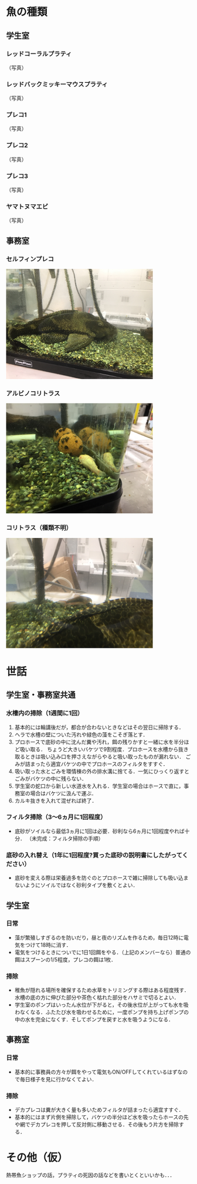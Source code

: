 # 魚の種類
## 学生室
### レッドコーラルプラティ
（写真）
### レッドバックミッキーマウスプラティ
（写真）
### プレコ1
（写真）
### プレコ2
（写真）
### プレコ3
（写真）
### ヤマトヌマエビ
（写真）

## 事務室
### セルフィンプレコ
<img src="pictures/セルフィンプレコ.jpg" width="400px">

### アルビノコリトラス
<img src="pictures/アルビノコリトラス.jpg" width="400px">

### コリトラス（種類不明）
<img src="pictures/コリトラス（種類不明）.jpg" width="400px">

# 世話
## 学生室・事務室共通
### 水槽内の掃除（1週間に1回）
1. 基本的には輪講後だが，都合が合わないときなどはその翌日に掃除する．
2. ヘラで水槽の壁についた汚れや緑色の藻をこそぎ落とす．
3. プロホースで底砂の中に沈んだ糞や汚れ，餌の残りかすと一緒に水を半分ほど吸い取る．
ちょうど大きいバケツで9割程度．プロホースを水槽から抜き取るときは吸い込み口を押さえながらやると吸い取ったものが漏れない．
ごみが詰まったら適宜バケツの中でプロホースのフィルタをすすぐ．
4. 吸い取った水とごみを環情棟の外の排水溝に捨てる．一気にひっくり返すとごみがバケツの中に残らない．
5. 学生室の蛇口から新しい水道水を入れる．学生室の場合はホースで直に，事務室の場合はバケツに汲んで運ぶ．
6. カルキ抜きを入れて混ぜれば終了．

### フィルタ掃除（3～6ヵ月に1回程度）
* 底砂がソイルなら最低3ヵ月に1回は必要．砂利なら6ヵ月に1回程度やれば十分．
（未完成：フィルタ掃除の手順）

### 底砂の入れ替え（1年に1回程度?買った底砂の説明書にしたがってください）
* 底砂を変える際は栄養過多を防ぐのとプロホースで雑に掃除しても吸い込まないようにソイルではなく砂利タイプを敷くとよい．

## 学生室
### 日常
* 藻が繁殖しすぎるのを防いだり，昼と夜のリズムを作るため，毎日12時に電気をつけて18時に消す．
* 電気をつけるときについでに1日1回餌をやる．（上記のメンバーなら）普通の餌はスプーンの1/5程度，プレコの餌は1枚．

### 掃除
* 稚魚が隠れる場所を確保するため水草をトリミングする際はある程度残す．水槽の底の方に伸びた部分や茶色く枯れた部分をハサミで切るとよい．
* 学生室のポンプはいったん水位が下がると，その後水位が上がっても水を吸わなくなる．ふたたび水を吸わせるために，一度ポンプを持ち上げポンプの中の水を完全になくす．そしてポンプを戻すと水を吸うようになる．

## 事務室
### 日常
* 基本的に事務員の方々が餌をやって電気もON/OFFしてくれているはずなので毎日様子を見に行かなくてよい．

### 掃除
* デカプレコは糞が大きく量も多いためフィルタが詰まったら適宜すすぐ．
* 基本的にはまず片側を掃除して，バケツの半分ほど水を吸ったらホースの先や網でデカプレコを押して反対側に移動させる．その後もう片方を掃除する．

# その他（仮）
熱帯魚ショップの話，プラティの死因の話などを書いとくといいかも．．．
